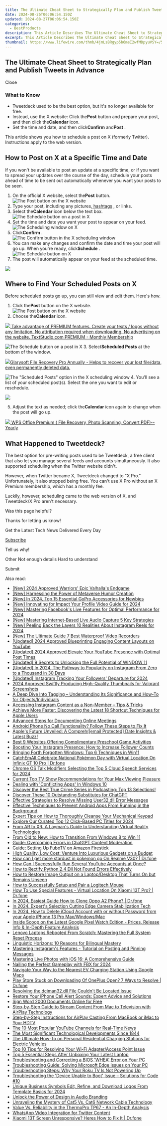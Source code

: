 ```yaml
---
title: The Ultimate Cheat Sheet to Strategically Plan and Publish Tweets in Advance
date: 2024-08-26T06:06:54.150Z
updated: 2024-08-27T06:06:54.150Z
categories:
  - BestProducts
description: This Article Describes The Ultimate Cheat Sheet to Strategically Plan and Publish Tweets in Advance
excerpt: This Article Describes The Ultimate Cheat Sheet to Strategically Plan and Publish Tweets in Advance
thumbnail: https://www.lifewire.com/thmb/4jmLsBRgyp5b6meI2wfMDpyuVSY=/540x405/filters:no_upscale():max_bytes(150000):strip_icc():format(webp)/Twitter-and-X-4c4103f6bc3c42e0b7197b60a50317ca.jpg
---
```


## The Ultimate Cheat Sheet to Strategically Plan and Publish Tweets in Advance

Close 

###  What to Know

* Tweetdeck used to be the best option, but it's no longer available for free.
* Instead, use the X website: Click the**Post** button and prepare your post, and then click the**Calendar** icon.
* Set the time and date, and then click**Confirm** and**Post** .

 This article shows you how to schedule a post on X (formerly Twitter). Instructions apply to the web version.

##  How to Post on X at a Specific Time and Date 

 If you won't be available to post an update at a specific time, or if you want to spread your updates over the course of the day, schedule your posts ahead of time to be sent out automatically whenever you want your posts to be seen.

1. On the official X website, select the**Post** button.  
![The Post button on the X website](https://www.lifewire.com/thmb/kODqtwgCG_utfhxJkeVCaUQfrjE=/1500x0/filters:no_upscale():max_bytes(150000):strip_icc():format(webp)/Post-Button-9fb3a535f0774c7889c86d970aab3532.jpg)
2. Type your post, including any pictures,[ hashtags](https://www.lifewire.com/what-is-a-hashtag-on-twitter-3486592) , or links.
3. Select the**Calendar** icon below the text box.  
![The Schedule button on a post in X](https://www.lifewire.com/thmb/vrJnjjD_DCHzo3kF2BhajO4xfQw=/1500x0/filters:no_upscale():max_bytes(150000):strip_icc():format(webp)/Calendar-button-11f169a9f66a4db3b0e71bf23ed5ec85.jpg)
4. Set the time and date you want your post to appear on your feed.  
![The Scheduling window on X](https://www.lifewire.com/thmb/clkGGFkS34aHMm_kGrKS_TyiVvM=/1500x0/filters:no_upscale():max_bytes(150000):strip_icc():format(webp)/Scheduling-e09c4715c3c44be7807245933c87304d.jpg)
5. Click**Confirm** .  
![The Confirm button in the X scheduling window](https://www.lifewire.com/thmb/0JlbmacV2cRTciboTAmepsQhjt4=/1500x0/filters:no_upscale():max_bytes(150000):strip_icc():format(webp)/Confirm-button-9c0a9c15e68646c5bbff3aaa701861ea.jpg)
6. You can make any changes and confirm the date and time your post will go up. When you're ready, click**Schedule** .  
![The Schedule button on X](https://www.lifewire.com/thmb/7_4sGTloRIVKknu-4Gb49dHNlm8=/1500x0/filters:no_upscale():max_bytes(150000):strip_icc():format(webp)/Schedule-Button-a70aba374b9e4599b194e0c705d5a97a.jpg)
7. The post will automatically appear on your feed at the scheduled time.

<!-- affiliate ads begin -->
<a href="https://secure.2checkout.com/order/checkout.php?PRODS=4715391&QTY=1&AFFILIATE=108875&CART=1"><img src="https://secure.avangate.com/images/merchant/7f687767ccf20fcea1c9dc4a5adc2326/Digisigner_banner_728_x_90_color_version.png" border="0"></a>
<!-- affiliate ads end -->
##  Where to Find Your Scheduled Posts on X 

 Before scheduled posts go up, you can still view and edit them. Here's how.

1. Click the**Post** button on the X website.  
![The Post button on the X website](https://www.lifewire.com/thmb/kODqtwgCG_utfhxJkeVCaUQfrjE=/1500x0/filters:no_upscale():max_bytes(150000):strip_icc():format(webp)/Post-Button-9fb3a535f0774c7889c86d970aab3532.jpg)
2. Choose the**Calendar** icon.  
<!-- affiliate ads begin -->
<a href="https://secure.textstudio.com/order/checkout.php?PRODS=35633281&QTY=1&AFFILIATE=108875&CART=1"> <img src="https://secure.avangate.com/images/merchant/d6eb8222c9718486bdabce8b897380f7/products/2_premium-icon.png" border="0"> Take advantage of PREMIUM features. 
Create your texts / logos without any limitation. 
No attribution required when downloading. 
No advertising on the website. 
 TextStudio.com  PREMIUM - Monthly Membership</a>
<!-- affiliate ads end -->
![The Schedule button on a post in X](https://www.lifewire.com/thmb/vrJnjjD_DCHzo3kF2BhajO4xfQw=/1500x0/filters:no_upscale():max_bytes(150000):strip_icc():format(webp)/Calendar-button-11f169a9f66a4db3b0e71bf23ed5ec85.jpg)
3. Select**Scheduled Posts** at the bottom of the window.  
<!-- affiliate ads begin -->
<a href="https://order.glarysoft.com/order/checkout.php?PRODS=35504869&QTY=1&AFFILIATE=108875&CART=1"><img src="https://secure.avangate.com/images/merchant/6734fa703f6633ab896eecbdfad8953a/products/1_FR-200-1.png" border="0">Glarysoft File Recovery Pro Annually -  Helps to recover your lost file/data, even permanently deleted data. 
</a>
<!-- affiliate ads end -->
![The "Scheduled Posts" option in the X scheduling window](https://www.lifewire.com/thmb/LRov2Y35CCFV1etxD_0QgQoM7Eo=/1500x0/filters:no_upscale():max_bytes(150000):strip_icc():format(webp)/Scheduled-posts-61ca24c75a74413da23fb02c9e084390.jpg)
4. You'll see a list of your scheduled post(s). Select the one you want to edit or reschedule.
<!-- affiliate ads begin -->
<a href="https://secure.2checkout.com/order/checkout.php?PRODS=4940317&QTY=1&AFFILIATE=108875&CART=1"><img src="https://secure.avangate.com/images/merchant/333ac5d90817d69113471fbb6e531bee/sps-partnership-728x90eng.png" border="0"></a>
<!-- affiliate ads end -->
5. Adjust the text as needed; click the**Calendar** icon again to change when the post will go up.

<!-- affiliate ads begin -->
<a href="https://secure.2checkout.com/order/checkout.php?PRODS=38729081&QTY=1&AFFILIATE=108875&CART=1"><img src="https://website-prod.cache.wpscdn.com/img/wps-spreadsheet-free-excel-editor-online-offline-1x.93e269d.png" border="0">
WPS Office Premium ( File Recovery, Photo Scanning, Convert PDF)--Yearly</a>
<!-- affiliate ads end -->
##  What Happened to Tweetdeck? 

 The best option for pre-writing posts used to be Tweetdeck, a free client that also let you manage several feeds and accounts simultaneously. It also supported scheduling when the Twitter website didn't.

 However, when Twitter became X, Tweetdeck changed to "X Pro." Unfortunately, it also stopped being free. You can't use X Pro without an X Premium membership, which has a monthly fee.

 Luckily, however, scheduling came to the web version of X, and Tweetdeck/X Pro aren't necessary.

Was this page helpful?

Thanks for letting us know!

 Get the Latest Tech News Delivered Every Day

[ Subscribe ](https://www.lifewire.com/#) 

Tell us why!

 Other  Not enough details  Hard to understand 

 Submit 

<ins class="adsbygoogle"
     style="display:block"
     data-ad-format="autorelaxed"
     data-ad-client="ca-pub-7571918770474297"
     data-ad-slot="1223367746"></ins>



<ins class="adsbygoogle"
     style="display:block"
     data-ad-client="ca-pub-7571918770474297"
     data-ad-slot="8358498916"
     data-ad-format="auto"
     data-full-width-responsive="true"></ins>

<span class="atpl-alsoreadstyle">Also read:</span>
<div><ul>
<li><a href="https://screen-sharing-recording.techidaily.com/new-2024-approved-warriors-epic-valhallas-endgame/"><u>[New] 2024 Approved  Warriors' Epic  Valhalla's Endgame</u></a></li>
<li><a href="https://some-knowledge.techidaily.com/new-harnessing-the-power-of-metaverse-humor-creation/"><u>[New] Harnessing the Power of Metaverse Humor Creation</u></a></li>
<li><a href="https://fox-cloud.techidaily.com/new-in-2024-top-15-essential-gopro-accessories-for-newbies/"><u>[New] In 2024, Top 15 Essential GoPro Accessories for Newbies</u></a></li>
<li><a href="https://facebook-clips.techidaily.com/new-innovating-for-impact-your-profile-video-guide-for-2024/"><u>[New] Innovating for Impact  Your Profile Video Guide for 2024</u></a></li>
<li><a href="https://facebook-video-recording.techidaily.com/new-mastering-facebooks-live-features-for-optimal-performance-for-2024/"><u>[New] Mastering Facebook's Live Features for Optimal Performance for 2024</u></a></li>
<li><a href="https://video-screen-grab.techidaily.com/new-mastering-internet-based-live-audio-capture-5-key-strategies/"><u>[New] Mastering Internet-Based Live Audio Capture  5 Key Strategies</u></a></li>
<li><a href="https://instagram-video-files.techidaily.com/new-peeling-back-the-layers-10-realities-about-instagram-reels-for-2024/"><u>[New] Peeling Back the Layers  10 Realities About Instagram Reels for 2024</u></a></li>
<li><a href="https://some-guidance.techidaily.com/new-the-ultimate-guide-7-best-waterproof-video-recorders/"><u>[New] The Ultimate Guide  7 Best Waterproof Video Recorders</u></a></li>
<li><a href="https://facebook-video-share.techidaily.com/updated-2024-approved-blueprinting-engaging-content-layouts-on-youtube/"><u>[Updated] 2024 Approved  Blueprinting Engaging Content Layouts on YouTube</u></a></li>
<li><a href="https://youtube-docs.techidaily.com/ed-2024-approved-elevate-your-youtube-presence-with-optimal-post-times/"><u>[Updated] 2024 Approved  Elevate Your YouTube Presence with Optimal Post Times</u></a></li>
<li><a href="https://extra-lessons.techidaily.com/updated-9-secrets-to-unlocking-the-full-potential-of-window-11/"><u>[Updated] 9 Secrets to Unlocking the Full Potential of WINDOW 11</u></a></li>
<li><a href="https://instagram-video-files.techidaily.com/updated-in-2024-the-pathway-to-popularity-on-instagram-from-zero-to-a-thousand-in-30-days/"><u>[Updated] In 2024, The Pathway to Popularity on Instagram  From Zero to a Thousand in 30 Days</u></a></li>
<li><a href="https://instagram-video-files.techidaily.com/updated-instagram-tracking-your-followers-departure-for-2024/"><u>[Updated] Instagram  Tracking Your Followers' Departure for 2024</u></a></li>
<li><a href="https://youtube-sure.techidaily.com/approved-swiftly-producing-high-quality-thumbnails-for-valorant-screenshots/"><u>2024 Approved  Swiftly Producing High-Quality Thumbnails for Valorant Screenshots</u></a></li>
<li><a href="https://techno-recovery.techidaily.com/a-deep-dive-into-tagging-understanding-its-significance-and-how-to-for-objectsindividuals/"><u>A Deep Dive Into Tagging – Understanding Its Significance and How-To for Objects/Individuals</u></a></li>
<li><a href="https://techno-recovery.techidaily.com/accessing-instagram-content-as-a-non-member-tips-and-tricks/"><u>Accessing Instagram Content as a Non-Member – Tips & Tricks</u></a></li>
<li><a href="https://techno-recovery.techidaily.com/achieve-more-faster-discovering-the-latest-18-shortcut-techniques-for-apple-users/"><u>Achieve More Faster: Discovering the Latest 18 Shortcut Techniques for Apple Users</u></a></li>
<li><a href="https://desktop-recording.techidaily.com/advanced-steps-for-documenting-online-meetings/"><u>Advanced Steps for Documenting Online Meetings</u></a></li>
<li><a href="https://techno-recovery.techidaily.com/android-phone-no-call-functionality-follow-these-steps-to-fix-it/"><u>Android Phone No Call Functionality? Follow These Steps to Fix It</u></a></li>
<li><a href="https://techno-recovery.techidaily.com/1722874001431-apples-future-unveiled-a-comprehemail-protected-date-insights-and-latest-buzz/"><u>Apple's Future Unveiled: A Compreh([email Protected] Date Insights & Latest Buzz!</u></a></li>
<li><a href="https://techno-recovery.techidaily.com/best-9-websites-offering-complimentary-preschool-game-activities/"><u>Best 9 Websites Offering Complimentary Preschool Game Activities</u></a></li>
<li><a href="https://techno-recovery.techidaily.com/boosting-your-instagram-presence-how-to-increase-follower-counts/"><u>Boosting Your Instagram Presence: How to Increase Follower Counts</u></a></li>
<li><a href="https://win11-tips.techidaily.com/bringing-forth-forgotten-windows-top-6-techniques-in-win11/"><u>Bringing Forth Forgotten Windows: Top 6 Techniques in Win11</u></a></li>
<li><a href="https://android-pokemon-go.techidaily.com/catchemall-celebrate-national-pokemon-day-with-virtual-location-on-infinix-gt-10-pro-drfone-by-drfone-virtual-android/"><u>CatchEmAll Celebrate National Pokémon Day with Virtual Location On Infinix GT 10 Pro | Dr.fone</u></a></li>
<li><a href="https://fox-blue.techidaily.com/chrome-os-talk-modifiers-selecting-the-top-5-cloud-speech-services-for-2024/"><u>Chrome OS Talk Modifiers  Selecting the Top 5 Cloud Speech Services for 2024</u></a></li>
<li><a href="https://techno-recovery.techidaily.com/current-top-tv-show-recommendations-for-your-max-viewing-pleasure/"><u>Current Top TV Show Recommendations for Your Max Viewing Pleasure</u></a></li>
<li><a href="https://win11.techidaily.com/dealing-with-conflicting-apps-in-windows-10/"><u>Dealing with 'Conflicting Apps' In Windows 10</u></a></li>
<li><a href="https://techno-recovery.techidaily.com/discover-the-best-true-crime-series-in-podcasting-top-13-selections/"><u>Discover the Best True Crime Series in Podcasting: Top 13 Selections!</u></a></li>
<li><a href="https://techno-recovery.techidaily.com/discover-these-10-outstanding-substitutes-for-chatgpt/"><u>Discover These 10 Outstanding Substitutes for ChatGPT</u></a></li>
<li><a href="https://techno-recovery.techidaily.com/effective-strategies-to-resolve-missing-user32dll-error-messages/"><u>Effective Strategies to Resolve Missing User32.dll Error Messages</u></a></li>
<li><a href="https://techno-recovery.techidaily.com/effective-techniques-to-prevent-android-apps-from-running-in-the-background/"><u>Effective Techniques to Prevent Android Apps From Running in the Background</u></a></li>
<li><a href="https://techno-recovery.techidaily.com/expert-tips-on-how-to-thoroughly-cleanse-your-mechanical-keypad/"><u>Expert Tips on How to Thoroughly Cleanse Your Mechanical Keypad</u></a></li>
<li><a href="https://visual-screen-recording.techidaily.com/explore-our-curated-top-12-click-based-pc-titles-for-2024/"><u>Explore Our Curated Top 12 Click-Based PC Titles for 2024</u></a></li>
<li><a href="https://techno-recovery.techidaily.com/from-ar-to-xr-a-laymans-guide-to-understanding-virtual-reality-technologies/"><u>From AR to XR: A Layman's Guide to Understanding Virtual Reality Technologies</u></a></li>
<li><a href="https://buynow-reviews.techidaily.com/from-old-to-new-how-to-transition-from-windows-8-to-win-11/"><u>From Old to New: How to Transition From Windows 8 to Win 11</u></a></li>
<li><a href="https://techno-recovery.techidaily.com/guide-overcoming-errors-in-chatgpt-content-moderation/"><u>Guide: Overcoming Errors in ChatGPT Content Moderation</u></a></li>
<li><a href="https://techno-recovery.techidaily.com/guide-setting-up-fubotv-on-amazon-firestick/"><u>Guide: Setting Up FuboTV on Amazon Firestick</u></a></li>
<li><a href="https://techno-recovery.techidaily.com/high-quality-low-cost-venture-into-luxurious-gadgets-on-a-budget/"><u>High Quality, Low Cost: Venture Into Luxurious Gadgets on a Budget</u></a></li>
<li><a href="https://pokemon-go-android.techidaily.com/how-can-i-get-more-stardust-in-pokemon-go-on-realme-v30-drfone-by-drfone-virtual-android/"><u>How can I get more stardust in pokemon go On Realme V30? | Dr.fone</u></a></li>
<li><a href="https://techno-recovery.techidaily.com/how-can-i-successfully-run-several-youtube-accounts-at-once/"><u>How Can I Successfully Run Several YouTube Accounts at Once?</u></a></li>
<li><a href="https://techno-recovery.techidaily.com/how-to-rectify-python-24-dll-not-found-errors-effectively/"><u>How to Rectify Python 2.4 Dll Not Found Errors Effectively</u></a></li>
<li><a href="https://techno-recovery.techidaily.com/how-to-restore-image-output-on-a-laptopdesktop-that-turns-on-but-remains-unseen/"><u>How to Restore Image Output on a Laptop/Desktop That Turns On but Remains Unseen</u></a></li>
<li><a href="https://techno-recovery.techidaily.com/how-to-successfully-setup-and-pair-a-logitech-mouse/"><u>How to Successfully Setup and Pair a Logitech Mouse</u></a></li>
<li><a href="https://change-location.techidaily.com/how-to-use-special-features-virtual-location-on-xiaomi-13t-pro-drfone-by-drfone-virtual-android/"><u>How To Use Special Features - Virtual Location On Xiaomi 13T Pro? | Dr.fone</u></a></li>
<li><a href="https://android-transfer.techidaily.com/in-2024-easiest-guide-how-to-clone-oppo-a2-phone-drfone-by-drfone-transfer-from-android-transfer-from-android/"><u>In 2024, Easiest Guide How to Clone Oppo A2 Phone? | Dr.fone</u></a></li>
<li><a href="https://some-knowledge.techidaily.com/in-2024-experts-selection-cutting-edge-camera-stabilization-tech/"><u>In 2024, Expert's Selection  Cutting Edge Camera Stabilization Tech</u></a></li>
<li><a href="https://activate-lock.techidaily.com/in-2024-how-to-delete-icloud-account-with-or-without-password-from-your-apple-iphone-13-pro-maxwindowsmac-by-drfone-ios/"><u>In 2024, How to Delete iCloud Account with or without Password from your Apple iPhone 13 Pro Max/Windows/Mac</u></a></li>
<li><a href="https://techno-recovery.techidaily.com/inside-scoop-on-the-latest-google-pixel-watch-edition-prices-release-info-and-in-depth-feature-analysis/"><u>Inside Scoop on the Latest Google Pixel Watch Edition - Prices, Release Info & In-Depth Feature Analysis</u></a></li>
<li><a href="https://techno-recovery.techidaily.com/lenovo-laptops-rebooted-from-scratch-mastering-the-full-system-reset-process/"><u>Lenovo Laptops Rebooted From Scratch: Mastering the Full System Reset Process</u></a></li>
<li><a href="https://mondly-stories.techidaily.com/linguistic-horizons-10-reasons-for-bilingual-mastery/"><u>Linguistic Horizons: 10 Reasons for Bilingual Mastery</u></a></li>
<li><a href="https://techno-recovery.techidaily.com/mastering-instagrams-features-tutorial-on-posting-and-pinning-messages/"><u>Mastering Instagram's Features - Tutorial on Posting and Pinning Messages</u></a></li>
<li><a href="https://techno-recovery.techidaily.com/mastering-live-photos-with-ios-16-a-comprehensive-guide/"><u>Mastering Live Photos with iOS 16: A Comprehensive Guide</u></a></li>
<li><a href="https://screen-capture.techidaily.com/nailing-the-perfect-gameplay-with-fbx-for-2024/"><u>Nailing the Perfect Gameplay with FBX for 2024</u></a></li>
<li><a href="https://techno-recovery.techidaily.com/navigate-your-way-to-the-nearest-ev-charging-station-using-google-maps/"><u>Navigate Your Way to the Nearest EV Charging Station Using Google Maps</u></a></li>
<li><a href="https://fix-guide.techidaily.com/play-store-stuck-on-downloading-of-oneplus-open-7-ways-to-resolve-drfone-by-drfone-fix-android-problems-fix-android-problems/"><u>Play Store Stuck on Downloading Of OnePlus Open? 7 Ways to Resolve | Dr.fone</u></a></li>
<li><a href="https://techno-recovery.techidaily.com/resolving-the-dciman32dll-file-couldnt-be-located-issue/"><u>Resolving the dciman32.dll File Couldn't Be Located Issue</u></a></li>
<li><a href="https://techno-recovery.techidaily.com/restore-your-iphone-call-alert-sounds-expert-advice-and-solutions/"><u>Restore Your iPhone Call Alert Sounds: Expert Advice and Solutions</u></a></li>
<li><a href="https://techidaily.com/sign-word-2000-documents-online-for-free-by-ldigisigner-sign-a-word-sign-a-word/"><u>Sign Word 2000 Documents Online for Free</u></a></li>
<li><a href="https://techno-recovery.techidaily.com/step-by-step-guide-to-stream-content-from-mac-to-television-with-airplay-technology/"><u>Step-by-Step Guide to Stream Content From Mac to Television with AirPlay Technology</u></a></li>
<li><a href="https://techno-recovery.techidaily.com/step-by-step-instructions-for-airplay-casting-from-macbook-or-imac-to-your-hdtv/"><u>Step-by-Step Instructions for AirPlay Casting From MacBook or iMac to Your HDTV</u></a></li>
<li><a href="https://youtube-videos.techidaily.com/the-10-most-popular-youtube-channels-for-real-time-news/"><u>The 10 Most Popular YouTube Channels for Real-Time News</u></a></li>
<li><a href="https://techno-recovery.techidaily.com/the-most-significant-technological-developments-since-1844/"><u>The Most Significant Technological Developments Since 1844</u></a></li>
<li><a href="https://techno-recovery.techidaily.com/the-ultimate-how-to-on-personal-residential-charging-stations-for-electric-vehicles/"><u>The Ultimate How-To on Personal Residential Charging Stations for Electric Vehicles</u></a></li>
<li><a href="https://techno-recovery.techidaily.com/top-10-tips-for-resolving-your-wi-fi-adapteraccess-point-issue/"><u>Top 10 Tips for Resolving Your Wi-Fi Adapter/Access Point Issue</u></a></li>
<li><a href="https://techno-recovery.techidaily.com/top-5-essential-steps-after-unboxing-your-latest-laptop/"><u>Top 5 Essential Steps After Unboxing Your Latest Laptop</u></a></li>
<li><a href="https://techno-recovery.techidaily.com/troubleshooting-and-correcting-a-bios-whea-error-on-your-pc/"><u>Troubleshooting and Correcting a BIOS 'WHEA' Error on Your PC</u></a></li>
<li><a href="https://techno-recovery.techidaily.com/troubleshooting-guide-solving-microsoft-edge-issues-on-your-pc/"><u>Troubleshooting Guide: Solving Microsoft Edge Issues on Your PC</u></a></li>
<li><a href="https://techno-recovery.techidaily.com/troubleshooting-steps-why-your-roku-tv-is-not-powering-up/"><u>Troubleshooting Steps: Why Your Roku TV Is Not Powering Up</u></a></li>
<li><a href="https://techno-recovery.techidaily.com/troubleshooting-the-device-unable-to-boot-issue-solutions-for-code-10/"><u>Troubleshooting the 'Device Unable to Boot' Issue – Solutions for Code #10</u></a></li>
<li><a href="https://some-skills.techidaily.com/unique-business-symbols-edit-refine-and-download-logos-from-template-basics-for-2024/"><u>Unique Business Symbols  Edit, Refine, and Download Logos From Template Basics for 2024</u></a></li>
<li><a href="https://extra-information.techidaily.com/unlock-the-power-of-design-in-audio-branding/"><u>Unlock the Power of Design in Audio Branding</u></a></li>
<li><a href="https://techno-recovery.techidaily.com/unraveling-the-mystery-of-cat5-vs-cat6-network-cable-technology/"><u>Unraveling the Mystery of Cat5 Vs. Cat6 Network Cable Technology</u></a></li>
<li><a href="https://buynow-reviews.techidaily.com/value-vs-reliability-in-the-thermopro-tp67-an-in-depth-analysis/"><u>Value Vs. Reliability in the ThermoPro TP67 - An In-Depth Analysis</u></a></li>
<li><a href="https://twitter-videos.techidaily.com/whatsapp-video-integration-for-twitter-content/"><u>WhatsApp Video Integration for Twitter Content</u></a></li>
<li><a href="https://howto.techidaily.com/xiaomi-13t-screen-unresponsive-heres-how-to-fix-it-drfone-by-drfone-fix-android-problems-fix-android-problems/"><u>Xiaomi 13T Screen Unresponsive? Heres How to Fix It | Dr.fone</u></a></li>
</ul></div>
